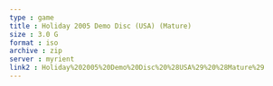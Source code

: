 ```yaml
---
type : game
title : Holiday 2005 Demo Disc (USA) (Mature)
size : 3.0 G
format : iso
archive : zip
server : myrient
link2 : Holiday%202005%20Demo%20Disc%20%28USA%29%20%28Mature%29
---
```

